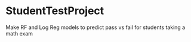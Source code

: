 # StudentTestProject
Make RF and Log Reg models to predict pass vs fail for students taking a math exam

